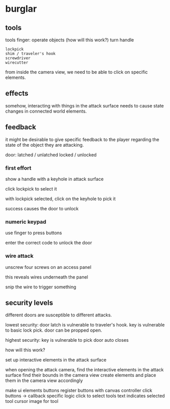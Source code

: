 # burglar

## tools
tools
    finger: operate objects (how will this work?)
        turn handle

    lockpick
    shim / traveler's hook
    screwdriver
    wirecutter

from inside the camera view, we need to be able to click on specific elements.

## effects

somehow, interacting with things in the attack surface needs to cause state changes in connected
world elements.

## feedback

it might be desirable to give specific feedback to the player regarding the state of the object they are attacking.

door:
    latched / unlatched
    locked / unlocked


### first effort

show a handle with a keyhole in attack surface

click lockpick to select it

with lockpick selected, click on the keyhole to pick it

success causes the door to unlock

### numeric keypad

use finger to press buttons

enter the correct code to unlock the door

### wire attack

unscrew four screws on an access panel

this reveals wires underneath the panel

snip the wire to trigger something


## security levels

different doors are susceptible to different attacks.

lowest security:
    door latch is vulnerable to traveler's hook.
    key is vulnerable to basic lock pick.
    door can be propped open.

highest security:
    key is vulnerable to pick
    door auto closes




how will this work?

set up interactive elements in the attack surface

when opening the attack camera, find the interactive elements in the attack surface
find their bounds in the camera view
create elements and place them in the camera view accordingly

make ui elements buttons
register buttons with canvas controller
click buttons -> callback
    specific logic 
click to select tools
text indicates selected tool
cursor image for tool
